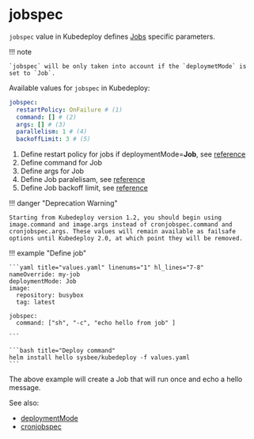 # jobspec

`jobspec` value in Kubedeploy defines [Jobs](https://kubernetes.io/docs/concepts/workloads/controllers/job/) specific parameters.

!!! note

    `jobspec` will be only taken into account if the `deploymetMode` is set to `Job`.

Available values for `jobspec` in Kubedeploy:

```yaml
jobspec:
  restartPolicy: OnFailure # (1)
  command: [] # (2)
  args: [] # (3)
  parallelism: 1 # (4)
  backoffLimit: 3 # (5)

```

1. Define restart policy for jobs if deploymentMode=**Job**, see [reference](https://kubernetes.io/docs/concepts/workloads/controllers/job/#handling-pod-and-container-failures)
2. Define command for Job
3. Define args for Job
4. Define Job paralelisam, see [reference](https://kubernetes.io/docs/concepts/workloads/controllers/job/#controlling-parallelism)
5. Define Job backoff limit, see [reference](https://kubernetes.io/docs/concepts/workloads/controllers/job/#pod-backoff-failure-policy)

!!! danger "Deprecation Warning"

    Starting from Kubedeploy version 1.2, you should begin using image.command and image.args instead of cronjobspec.command and cronjobspec.args. These values will remain available as failsafe options until Kubedeploy 2.0, at which point they will be removed.

!!! example "Define job"

    ```yaml title="values.yaml" linenums="1" hl_lines="7-8"
    nameOverride: my-job
    deploymentMode: Job
    image:
      repository: busybox
      tag: latest

    jobspec:
      command: ["sh", "-c", "echo hello from job" ]

    ```

    ```bash title="Deploy command"
    helm install hello sysbee/kubedeploy -f values.yaml
    ```

The above example will create a Job that will run once and echo a hello message.

See also:

- [deploymentMode](deploymentmode.md)
- [cronjobspec](cronjobspec.md)
